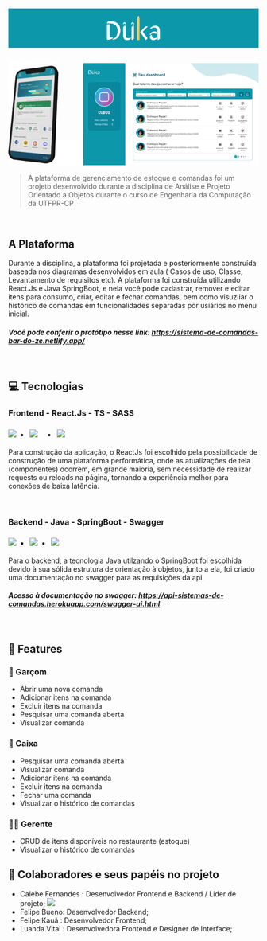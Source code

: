 <h1>
<img src="https://github.com/Dangocan/duka/blob/master/.github/Assets/Images/Logo-BG.svg?raw=true"
width="33.33%" height="auto" alt="Mobile"><img src="https://github.com/Dangocan/duka/blob/master/.github/Assets/Images/Logo.svg?raw=true"
width="33.33%" height="auto" alt="Mobile"><img src="https://github.com/Dangocan/duka/blob/master/.github/Assets/Images/Logo-BG.svg?raw=true"
width="33.33%" height="auto" alt="Mobile">
</h1>

<img src="https://github.com/Dangocan/duka/blob/master/.github/Assets/3D%20Models/Home.png?raw=true"
width="20%" height="auto" alt="Mobile"><img src="https://github.com/Dangocan/duka/blob/master/.github/Assets/Images/padding.png?raw=true"
width="10%" height="auto" alt=""><img src="https://github.com/Dangocan/duka/blob/master/.github/Assets/Images/DashBoard_P.png?raw=true" width="70%" height="auto" alt="Dashboard">

> A plataforma de gerenciamento de estoque e comandas foi um projeto desenvolvido durante a disciplina de Análise e Projeto Orientado a Objetos durante o curso de Engenharia da Computação da UTFPR-CP

<br>

## A Plataforma
Durante a disciplina, a plataforma foi projetada e posteriormente construída baseada nos diagramas desenvolvidos em aula ( Casos de uso, Classe, Levantamento de requisitos etc).
A plataforma foi construída utilizando React.Js e Java SpringBoot, e nela você pode cadastrar, remover e editar itens para consumo, criar, editar e fechar comandas, bem como visuzliar o histórico de comandas em funcionalidades separadas por usiários no menu inicial.
##### Você pode conferir o protótipo nesse link: https://sistema-de-comandas-bar-do-ze.netlify.app/

<br>

## 💻 Tecnologias

<h3>Frontend - React.Js - TS - SASS</h3>
<h3><img src="https://cdn.jsdelivr.net/gh/devicons/devicon/icons/react/react-original.svg"
width="5%" height="auto">&nbsp;&nbsp;•&nbsp;&nbsp;&nbsp;<img src="https://cdn.jsdelivr.net/gh/devicons/devicon/icons/typescript/typescript-original.svg"
width="5%" height="auto">&nbsp;&nbsp;&nbsp;&nbsp;&nbsp;•&nbsp;&nbsp;&nbsp;<img src="https://sass-lang.com/assets/img/styleguide/seal-color-aef0354c.png"
width="5%" height="auto"></h3>

Para construção da aplicação, o ReactJs foi escolhido pela possibilidade de construção de uma plataforma performática, onde as atualizações de tela (componentes) ocorrem, em grande maioria, sem necessidade de realizar requests ou reloads na página, tornando a experiência melhor para conexões de baixa latência.

<br>
<h3>Backend - Java - SpringBoot - Swagger </h3>
<h3><img src="https://upload.wikimedia.org/wikipedia/commons/thumb/4/44/Spring_Framework_Logo_2018.svg/2560px-Spring_Framework_Logo_2018.svg.png"
width="15%" height="auto">&nbsp;&nbsp;•&nbsp;&nbsp;&nbsp;<img src="https://openwhisk.apache.org/images/runtimes/logo-java-text-color.svg"
width="10%" height="auto">&nbsp;&nbsp;•&nbsp;&nbsp;&nbsp;<img src="https://upload.wikimedia.org/wikipedia/commons/a/ab/Swagger-logo.png"
width="5%" height="auto"></h3>

Para o backend, a tecnologia Java utilzando o SpringBoot foi escolhida devido à sua sólida estrutura de orientação à objetos, junto a ela, foi criado uma documentação no swagger para as requisições da api.
##### Acesso à documentação no swagger: https://api-sistemas-de-comandas.herokuapp.com/swagger-ui.html


<br>

## 🚀 Features

### 🤵 Garçom 

* Abrir uma nova comanda
* Adicionar itens na comanda
* Excluir itens na comanda
* Pesquisar uma comanda aberta
* Visualizar comanda


### 🏧 Caixa 

* Pesquisar uma comanda aberta
* Visualizar comanda
* Adicionar itens na comanda
* Excluir itens na comanda
* Fechar uma comanda
* Visualizar o histórico de comandas

### 👨‍💼 Gerente
* CRUD de itens disponíveis no restaurante (estoque)
* Visualizar o histórico de comandas


## 🤝 Colaboradores e seus papéis no projeto

* Calebe Fernandes : Desenvolvedor Frontend e Backend / Líder de projeto; <a href="https://www.w3schools.com"><img src="https://upload.wikimedia.org/wikipedia/commons/thumb/f/f8/LinkedIn_icon_circle.svg/2048px-LinkedIn_icon_circle.svg.png"
width="5%" height="auto"></a>
* Felipe Bueno: Desenvolvedor Backend;
* Felipe Kauã  : Desenvolvedor Frontend;
* Luanda Vital : Desenvolvedora Frontend e Designer de Interface;


<br>

